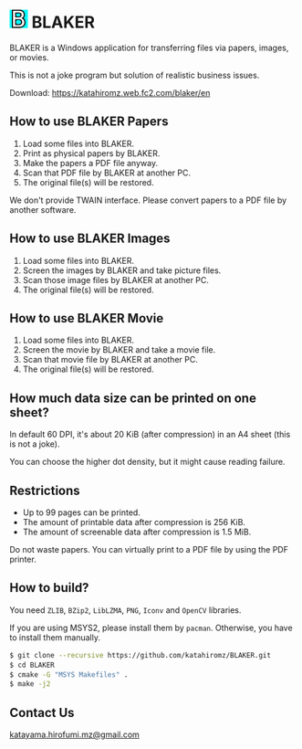 # <img src="B.png" alt="" width="32" height="32" /> BLAKER

BLAKER is a Windows application for transferring files via papers, images, or movies.

This is not a joke program but solution of realistic business issues.

Download: https://katahiromz.web.fc2.com/blaker/en

## How to use BLAKER Papers

1. Load some files into BLAKER.
2. Print as physical papers by BLAKER.
3. Make the papers a PDF file anyway.
4. Scan that PDF file by BLAKER at another PC.
5. The original file(s) will be restored.

We don't provide TWAIN interface. Please convert papers to a PDF file by another software.

## How to use BLAKER Images

1. Load some files into BLAKER.
2. Screen the images by BLAKER and take picture files.
3. Scan those image files by BLAKER at another PC.
4. The original file(s) will be restored.

## How to use BLAKER Movie

1. Load some files into BLAKER.
2. Screen the movie by BLAKER and take a movie file.
3. Scan that movie file by BLAKER at another PC.
4. The original file(s) will be restored.

## How much data size can be printed on one sheet?

In default 60 DPI, it's about 20 KiB (after compression) in an A4 sheet (this is not a joke).

You can choose the higher dot density, but it might cause reading failure.

## Restrictions

- Up to 99 pages can be printed.
- The amount of printable data after compression is 256 KiB.
- The amount of screenable data after compression is 1.5 MiB.

Do not waste papers. You can virtually print to a PDF file by using the PDF printer.

## How to build?

You need `ZLIB`, `BZip2`, `LibLZMA`, `PNG`, `Iconv` and `OpenCV` libraries.

If you are using MSYS2, please install them by `pacman`. Otherwise, you have to install them manually.

```bash
$ git clone --recursive https://github.com/katahiromz/BLAKER.git
$ cd BLAKER
$ cmake -G "MSYS Makefiles" .
$ make -j2
```

## Contact Us

katayama.hirofumi.mz@gmail.com
